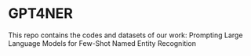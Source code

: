 # GPT4NER
This repo contains the codes and datasets of our work: Prompting Large Language Models for Few-Shot Named Entity Recognition
